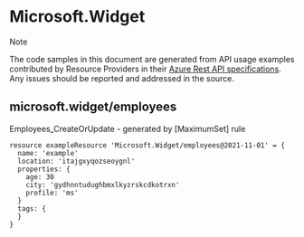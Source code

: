 # Microsoft.Widget
  
> [!NOTE]
> The code samples in this document are generated from API usage examples contributed by Resource Providers in their [Azure Rest API specifications](https://github.com/Azure/azure-rest-api-specs). Any issues should be reported and addressed in the source.


## microsoft.widget/employees

Employees_CreateOrUpdate - generated by [MaximumSet] rule
```bicep
resource exampleResource 'Microsoft.Widget/employees@2021-11-01' = {
  name: 'example'
  location: 'itajgxyqozseoygnl'
  properties: {
    age: 30
    city: 'gydhnntudughbmxlkyzrskcdkotrxn'
    profile: 'ms'
  }
  tags: {
  }
}
```
